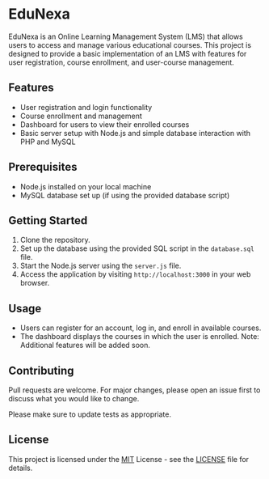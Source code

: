 # EduNexa

EduNexa is an Online Learning Management System (LMS) that allows users to access and manage various educational courses. This project is designed to provide a basic implementation of an LMS with features for user registration, course enrollment, and user-course management.

## Features

- User registration and login functionality
- Course enrollment and management
- Dashboard for users to view their enrolled courses
- Basic server setup with Node.js and simple database interaction with PHP and MySQL

## Prerequisites

- Node.js installed on your local machine
- MySQL database set up (if using the provided database script)

## Getting Started

1. Clone the repository.
2. Set up the database using the provided SQL script in the `database.sql` file.
3. Start the Node.js server using the `server.js` file.
4. Access the application by visiting `http://localhost:3000` in your web browser.

## Usage

- Users can register for an account, log in, and enroll in available courses.
- The dashboard displays the courses in which the user is enrolled.
Note: Additional features will be added soon.

## Contributing

Pull requests are welcome. For major changes, please open an issue first to discuss what you would like to change.

Please make sure to update tests as appropriate.

## License

This project is licensed under the [MIT](https://choosealicense.com/licenses/mit/) License - see the [LICENSE](LICENSE) file for details.



